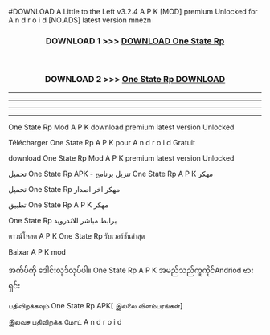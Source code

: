 #DOWNLOAD A Little to the Left v3.2.4 A P K [MOD] premium Unlocked for A n d r o i d [NO.ADS] latest version mnezn 



<div align="center">

<h3>DOWNLOAD 1 >>> <a href="https://downloadmod1.web.app/?judul=One State Rp ">DOWNLOAD One State Rp </a></h3><br>

<h3>DOWNLOAD 2 >>> <a href="https://downloadmod1.web.app/?judul=One State Rp ">One State Rp  DOWNLOAD </a></h3>

</div>


----------------------------------------------------------

----------------------------------------------------------

----------------------------------------------------------

----------------------------------------------------------


One State Rp  Mod A P K download premium latest version Unlocked

Télécharger One State Rp  A P K pour A n d r o i d Gratuit

download One State Rp  Mod A P K premium latest version Unlocked

تحميل One State Rp  APK - تنزيل برنامج One State Rp  A P K مهكر

تحميل One State Rp  مهكر اخر اصدار

تطبيق One State Rp  A P K مهكر

One State Rp  برابط مباشر للاندرويد

ดาวน์โหลด A P K One State Rp  รับเวอร์ชันล่าสุด

Baixar A P K mod

အက်ပ်ကို ဒေါင်းလုဒ်လုပ်ပါ။ One State Rp  A P K အမည်သည်ကူကိုင်Andriod ဗားရှင်း

பதிவிறக்கவும் One State Rp  APK[ இல்லை விளம்பரங்கள்] 
 
இலவச பதிவிறக்க மோட் A n d r o i d



